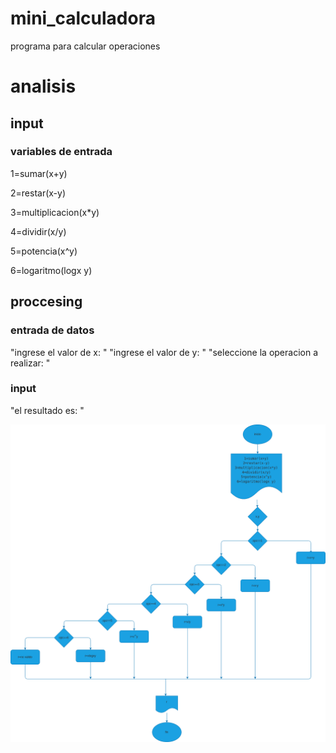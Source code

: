 # mini_calculadora
programa para  calcular operaciones
# analisis
## input
### variables de entrada

1=sumar(x+y)

2=restar(x-y)

3=multiplicacion(x*y)

4=dividir(x/y)

5=potencia(x^y)

6=logaritmo(logx y)
##  proccesing
### entrada de datos
"ingrese el valor de x: "
"ingrese el valor de y: "
"seleccione la operacion a realizar: "


### input
"el resultado es: "

![Diagrama de flujo](diagrama.png)